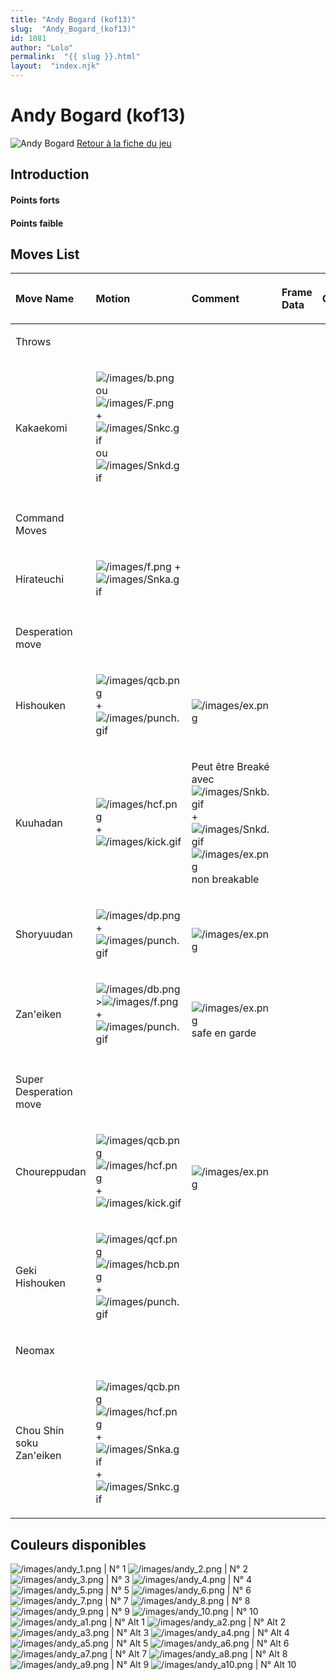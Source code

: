 ```yaml
---
title: "Andy Bogard (kof13)"
slug:  "Andy_Bogard_(kof13)"
id: 1081
author: "Lolo"
permalink:  "{{ slug }}.html"
layout:  "index.njk"
---
```


# Andy Bogard (kof13)

![Andy Bogard](/images/andykof13.gif "Andy Bogard") [Retour à la fiche
du
jeu](http://basgrospoing.fr/wiki/index.php?title=The_King_of_Fighters_XIII)

## Introduction

#### Points forts

#### Points faible

## Moves List

<table>
<thead>
<tr class="header">
<th style="text-align: left;"><p>Move Name</p></th>
<th style="text-align: left;"><p>Motion</p></th>
<th style="text-align: left;"><p>Comment</p></th>
<th style="text-align: left;"><p>Frame Data</p></th>
<th style="text-align: left;"><p>Cancelable</p></th>
<th style="text-align: left;"><p>Damage LOW/HIGH/EX</p></th>
</tr>
</thead>
<tbody>
<tr class="odd">
<td style="text-align: left;"><p>Throws</p></td>
<td style="text-align: left;"></td>
<td style="text-align: left;"></td>
<td style="text-align: left;"></td>
<td style="text-align: left;"></td>
<td style="text-align: left;"></td>
</tr>
<tr class="even">
<td style="text-align: left;"><p>Kakaekomi</p></td>
<td style="text-align: left;"><p><img src="/images/b.png"
title="/images/b.png" alt="/images/b.png" /> ou <img src="/images/F.png"
title="/images/F.png" alt="/images/F.png" /> + <img
src="/images/Snkc.gif" title="/images/Snkc.gif"
alt="/images/Snkc.gif" /> ou <img src="/images/Snkd.gif"
title="/images/Snkd.gif" alt="/images/Snkd.gif" /></p></td>
<td style="text-align: left;"></td>
<td style="text-align: left;"></td>
<td style="text-align: left;"></td>
<td style="text-align: left;"><p>100</p></td>
</tr>
<tr class="odd">
<td style="text-align: left;"></td>
<td style="text-align: left;"></td>
<td style="text-align: left;"></td>
<td style="text-align: left;"></td>
<td style="text-align: left;"></td>
<td style="text-align: left;"></td>
</tr>
<tr class="even">
<td style="text-align: left;"><p>Command Moves</p></td>
<td style="text-align: left;"></td>
<td style="text-align: left;"></td>
<td style="text-align: left;"></td>
<td style="text-align: left;"></td>
<td style="text-align: left;"></td>
</tr>
<tr class="odd">
<td style="text-align: left;"><p>Hirateuchi</p></td>
<td style="text-align: left;"><p><img src="/images/f.png"
title="/images/f.png" alt="/images/f.png" /> + <img
src="/images/Snka.gif" title="/images/Snka.gif"
alt="/images/Snka.gif" /></p></td>
<td style="text-align: left;"></td>
<td style="text-align: left;"></td>
<td style="text-align: left;"></td>
<td style="text-align: left;"><p>55</p></td>
</tr>
<tr class="even">
<td style="text-align: left;"></td>
<td style="text-align: left;"></td>
<td style="text-align: left;"></td>
<td style="text-align: left;"></td>
<td style="text-align: left;"></td>
<td style="text-align: left;"></td>
</tr>
<tr class="odd">
<td style="text-align: left;"><p>Desperation move</p></td>
<td style="text-align: left;"></td>
<td style="text-align: left;"></td>
<td style="text-align: left;"></td>
<td style="text-align: left;"></td>
<td style="text-align: left;"></td>
</tr>
<tr class="even">
<td style="text-align: left;"><p>Hishouken</p></td>
<td style="text-align: left;"><p><img src="/images/qcb.png"
title="/images/qcb.png" alt="/images/qcb.png" /> + <img
src="/images/punch.gif" title="/images/punch.gif"
alt="/images/punch.gif" /></p></td>
<td style="text-align: left;"><p><br />
<img src="/images/ex.png" title="/images/ex.png"
alt="/images/ex.png" /></p></td>
<td style="text-align: left;"></td>
<td style="text-align: left;"></td>
<td style="text-align: left;"><p>60<br />
120</p></td>
</tr>
<tr class="odd">
<td style="text-align: left;"><p>Kuuhadan</p></td>
<td style="text-align: left;"><p><img src="/images/hcf.png"
title="/images/hcf.png" alt="/images/hcf.png" /> + <img
src="/images/kick.gif" title="/images/kick.gif"
alt="/images/kick.gif" /></p></td>
<td style="text-align: left;"><p>Peut être Breaké avec <img
src="/images/Snkb.gif" title="/images/Snkb.gif"
alt="/images/Snkb.gif" />+<img src="/images/Snkd.gif"
title="/images/Snkd.gif" alt="/images/Snkd.gif" /><br />
<img src="/images/ex.png" title="/images/ex.png"
alt="/images/ex.png" />non breakable</p></td>
<td style="text-align: left;"></td>
<td style="text-align: left;"></td>
<td style="text-align: left;"><p>112 / 150<br />
217</p></td>
</tr>
<tr class="even">
<td style="text-align: left;"><p>Shoryuudan</p></td>
<td style="text-align: left;"><p><img src="/images/dp.png"
title="/images/dp.png" alt="/images/dp.png" /> + <img
src="/images/punch.gif" title="/images/punch.gif"
alt="/images/punch.gif" /></p></td>
<td style="text-align: left;"><p><br />
<img src="/images/ex.png" title="/images/ex.png"
alt="/images/ex.png" /></p></td>
<td style="text-align: left;"></td>
<td style="text-align: left;"></td>
<td style="text-align: left;"><p>77 / 125<br />
159</p></td>
</tr>
<tr class="odd">
<td style="text-align: left;"><p>Zan'eiken</p></td>
<td style="text-align: left;"><p><img src="/images/db.png"
title="/images/db.png" alt="/images/db.png" />&gt;<img
src="/images/f.png" title="/images/f.png" alt="/images/f.png" /> + <img
src="/images/punch.gif" title="/images/punch.gif"
alt="/images/punch.gif" /></p></td>
<td style="text-align: left;"><p><br />
<img src="/images/ex.png" title="/images/ex.png"
alt="/images/ex.png" />safe en garde</p></td>
<td style="text-align: left;"></td>
<td style="text-align: left;"></td>
<td style="text-align: left;"><p>70 / 80<br />
150</p></td>
</tr>
<tr class="even">
<td style="text-align: left;"></td>
<td style="text-align: left;"></td>
<td style="text-align: left;"></td>
<td style="text-align: left;"></td>
<td style="text-align: left;"></td>
<td style="text-align: left;"></td>
</tr>
<tr class="odd">
<td style="text-align: left;"><p>Super Desperation move</p></td>
<td style="text-align: left;"></td>
<td style="text-align: left;"></td>
<td style="text-align: left;"></td>
<td style="text-align: left;"></td>
<td style="text-align: left;"></td>
</tr>
<tr class="even">
<td style="text-align: left;"><p>Choureppudan</p></td>
<td style="text-align: left;"><p><img src="/images/qcb.png"
title="/images/qcb.png" alt="/images/qcb.png" /><img
src="/images/hcf.png" title="/images/hcf.png" alt="/images/hcf.png" /> +
<img src="/images/kick.gif" title="/images/kick.gif"
alt="/images/kick.gif" /></p></td>
<td style="text-align: left;"><p><br />
<img src="/images/ex.png" title="/images/ex.png"
alt="/images/ex.png" /></p></td>
<td style="text-align: left;"></td>
<td style="text-align: left;"></td>
<td style="text-align: left;"><p>162<br />
345</p></td>
</tr>
<tr class="odd">
<td style="text-align: left;"><p>Geki Hishouken</p></td>
<td style="text-align: left;"><p><img src="/images/qcf.png"
title="/images/qcf.png" alt="/images/qcf.png" /><img
src="/images/hcb.png" title="/images/hcb.png" alt="/images/hcb.png" /> +
<img src="/images/punch.gif" title="/images/punch.gif"
alt="/images/punch.gif" /></p></td>
<td style="text-align: left;"></td>
<td style="text-align: left;"></td>
<td style="text-align: left;"></td>
<td style="text-align: left;"><p>225</p></td>
</tr>
<tr class="even">
<td style="text-align: left;"><p>Neomax</p></td>
<td style="text-align: left;"></td>
<td style="text-align: left;"></td>
<td style="text-align: left;"></td>
<td style="text-align: left;"></td>
<td style="text-align: left;"></td>
</tr>
<tr class="odd">
<td style="text-align: left;"><p>Chou Shin soku Zan'eiken</p></td>
<td style="text-align: left;"><p><img src="/images/qcb.png"
title="/images/qcb.png" alt="/images/qcb.png" /><img
src="/images/hcf.png" title="/images/hcf.png" alt="/images/hcf.png" /> +
<img src="/images/Snka.gif" title="/images/Snka.gif"
alt="/images/Snka.gif" />+<img src="/images/Snkc.gif"
title="/images/Snkc.gif" alt="/images/Snkc.gif" /></p></td>
<td style="text-align: left;"></td>
<td style="text-align: left;"></td>
<td style="text-align: left;"></td>
<td style="text-align: left;"></td>
</tr>
</tbody>
</table>

## Couleurs disponibles

![](/images/andy_1.png "/images/andy_1.png") \| N° 1
![](/images/andy_2.png "/images/andy_2.png") \| N° 2
![](/images/andy_3.png "/images/andy_3.png") \| N° 3
![](/images/andy_4.png "/images/andy_4.png") \| N° 4
![](/images/andy_5.png "/images/andy_5.png") \| N° 5
![](/images/andy_6.png "/images/andy_6.png") \| N° 6
![](/images/andy_7.png "/images/andy_7.png") \| N° 7
![](/images/andy_8.png "/images/andy_8.png") \| N° 8
![](/images/andy_9.png "/images/andy_9.png") \| N° 9
![](/images/andy_10.png "/images/andy_10.png") \| N° 10
![](/images/andy_a1.png "/images/andy_a1.png") \| N° Alt 1
![](/images/andy_a2.png "/images/andy_a2.png") \| N° Alt 2
![](/images/andy_a3.png "/images/andy_a3.png") \| N° Alt 3
![](/images/andy_a4.png "/images/andy_a4.png") \| N° Alt 4
![](/images/andy_a5.png "/images/andy_a5.png") \| N° Alt 5
![](/images/andy_a6.png "/images/andy_a6.png") \| N° Alt 6
![](/images/andy_a7.png "/images/andy_a7.png") \| N° Alt 7
![](/images/andy_a8.png "/images/andy_a8.png") \| N° Alt 8
![](/images/andy_a9.png "/images/andy_a9.png") \| N° Alt 9
![](/images/andy_a10.png "/images/andy_a10.png") \| N° Alt 10
